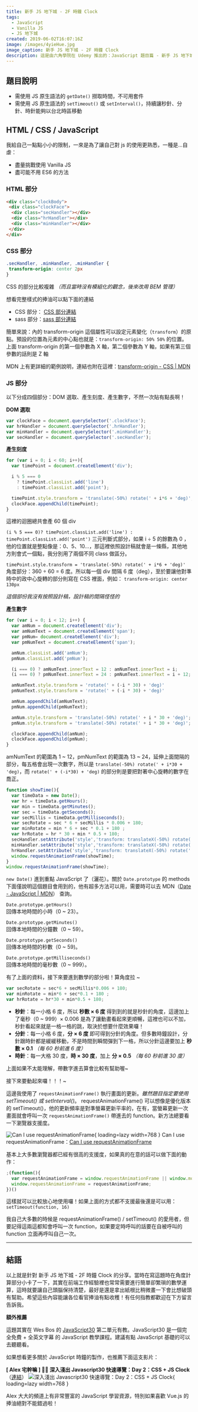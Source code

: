 ```yaml
---
title: 新手 JS 地下城 - 2F 時鐘 Clock
tags: 
  - JavaScript
  - Vanilla JS
  - JS 地下城
created: 2019-06-02T16:07:16Z
image: /images/4yieHue.jpg
image_caption: 新手 JS 地下城 - 2F 時鐘 Clock
description: 這是由六角學院在 Udemy 推出的：JavaScript 題目篇 - 新手 JS 地下城，所出的題目。今天要來分享的是第二題：時鐘（Clock)
---
```


## 題目說明

* 需使用 JS 原生語法的 `getDate()` 撈取時間，不可用套件
* 需使用 JS 原生語法的 `setTimeout()` 或 `setInterval()`，持續讓秒針、分針、時針能夠以台北時區移動

## HTML / CSS / JavaScript

我給自己一點點小小的限制，一來是為了讓自己對 js 的使用更熟悉，一種是...自虐：

* 盡量挑戰使用 Vanilla JS
* 盡可能不用 ES6 的方法

### HTML 部分

```html
<div class="clockBody">
 <div class="clockFace">
  <div class="secHandler"></div>
  <div class="hrHandler"></div>
  <div class="minHandler"></div>
 </div>
</div>
```

### CSS 部分

```css
.secHandler, .minHandler, .minHandler {
 transform-origin: center 2px
}
```

CSS 的部分比較複雜 _（而且當時沒有模組化的觀念，後來改用 BEM 管理）_

想看完整樣式的捧油可以點下面的連結

* CSS 部分： [CSS 部分連結](https://github.com/Mini-ghost/JSunderground/blob/master/02/public/css/style.css)
* sass 部分：[sass 部分連結](https://github.com/Mini-ghost/JSunderground/blob/master/02/source/sass/style.sass)

簡單來說：內的 transform-origin 這個屬性可以設定元素變化（`transform`）的原點。預設的位置為元素的中心點也就是：`transform-origin: 50% 50%` 的位置。
上面 transform-origin 的第一個參數為 X 軸，第二個參數為 Y 軸，如果有第三個參數的話則是 Z 軸

MDN 上有更詳細的範例說明，連結也附在這裡：[transform-origin - CSS | MDN](https://developer.mozilla.org/zh-TW/docs/Web/CSS/transform-origin)

### JS 部分

以下分成四個部分：DOM 選取、產生刻度、產生數字，不然一次貼有點長啊！

**DOM 選取**

```js
var clockFace = document.querySelector('.clockFace');
var hrHandler = document.querySelector('.hrHandler');
var minHandler = document.querySelector('.minHandler');
var secHandler = document.querySelector('.secHandler');
```

**產生刻度**

```js
for (var i = 0; i < 60; i++){
  var timePoint = document.createElement('div');

  i % 5 === 0
    ? timePoint.classList.add('line') 
    : timePoint.classList.add('point');

  timePoint.style.transform = 'translate(-50%) rotate(' + i*6 + 'deg)';
  clockFace.appendChild(timePoint);
}
```

這裡的迴圈總共會產 60 個 div

`(i % 5 === 0)? timePoint.classList.add('line') : timePoint.classList.add('point')`
三元判斷式部分，如果 i ÷ 5 的餘數為 0 ，他的位置就是整點像是：0、5、10...，那這裡依照設計稿就會是一條縣，其他地方則會式一個點，我分別用了兩個不同 class 做區分。

`timePoint.style.transform = 'translate(-50%) rotate(' + i*6 + 'deg)'`
角度部分：360 ÷ 60 = 6 度。所以每一個 div 間隔 6 度（deg），至於要讓他對準時中的政中心旋轉的部分則寫在 CSS 裡面，例如： `transform-origin: center 130px`

_這個部份我沒有按照設計稿，設計稿的間隔怪怪的_

**產生數字**

```js
for (var i = 0; i < 12; i++) {
  var amNum = document.createElement('div');
  var amNumText = document.createElement('span');
  var pmNum= document.createElement('div');
  var pmNumText = document.createElement('span');

  amNum.classList.add('amNum');
  pmNum.classList.add('pmNum');

  (i === 0) ? amNumText.innerText = 12 : amNumText.innerText = i;
  (i === 0) ? pmNumText.innerText = 24 : pmNumText.innerText = i + 12;

  amNumText.style.transform = 'rotate(' + (-i * 30) + 'deg)'
  pmNumText.style.transform = 'rotate(' + (-i * 30) + 'deg)'

  amNum.appendChild(amNumText);
  pmNum.appendChild(pmNumText);

  amNum.style.transform = 'translate(-50%) rotate(' + i * 30 + 'deg)';
  pmNum.style.transform = 'translate(-50%) rotate(' + i * 30 + 'deg)';

  clockFace.appendChild(amNum);
  clockFace.appendChild(pmNum);
}
```

amNumText 的範圍為 1 ~ 12，pmNumText 的範圍為 13 ~ 24，延伸上面間隔的部分，每五格會出現一次數字，所以是 `translate(-50%) rotate(' + i*30 + 'deg)`，而 `rotate(' + (-i*30) + 'deg)` 的部分則是要把對著中心旋轉的數字在喬正。

```js
function showTime(){
  var timeData = new Date();
  var hr = timeData.getHours();
  var min = timeData.getMinutes();
  var sec = timeData.getSeconds();
  var secMillis = timeData.getMilliseconds();
  var secRotate = sec * 6 + secMillis * 0.006 + 180;
  var minRotate = min * 6 + sec * 0.1 + 180 ;
  var hrRotate = hr * 30 + min * 0.5 + 180;
  secHandler.setAttribute('style','transform: translateX(-50%) rotate(' + secRotate + 'deg)');
  minHandler.setAttribute('style','transform: translateX(-50%) rotate(' + minRotate + 'deg)');
  hrHandler.setAttribute('style','transform: translateX(-50%) rotate(' + hrRotate + 'deg)');
  window.requestAnimationFrame(showTime);
}
window.requestAnimationFrame(showTime);
```

`new Date()`
進到重點 JavaScript 了（灑花）。關於 `Date.prototype` 的 methods 下面僅說明這個題目會用到的，他有超多方法可以用，需要時可以去 MDN（[Date - JavaScript | MDN](https://developer.mozilla.org/zh-TW/docs/Web/JavaScript/Reference/Global_Objects/Date)） 查詢。

`Date.prototype.getHours()`<br />
回傳本地時間的小時（0 ~ 23）。

`Date.prototype.getMinutes()`<br />
回傳本地時間的分鐘數（0 ~ 59）。

`Date.prototype.getSeconds()`<br />
回傳本地時間的秒數（0 ~ 59)。

`Date.prototype.getMilliseconds()`<br />
回傳本地時間的毫秒數（0 ~ 999）。

有了上面的資料，接下來要進到數學的部分啦！算角度拉 ~

```js
var secRotate = sec*6 + secMillis*0.006 + 180;
var minRotate = min*6 + sec*0.1 + 180 ;
var hrRotate = hr*30 + min*0.5 + 180;
```

* **秒針**：每一小格 6 度，所以 **秒數 × 6 度** 得到到的就是秒針的角度，這邊加上了毫秒（0 ~ 999）× 0.006 是為了讓動畫看起來更順暢，這裡也可以不加，秒針看起來就是一格一格的跳，取決於想要什麼效果囉！
* **分針**：每一小格 6 度，**分 × 6 度** 即可得到分針的角度。但多數時鐘設計，分針跟時針都是緩緩移動，不是時間到瞬間彈到下一格，所以分針這邊要加上 **秒數 × 0.1** _（每 60 秒前進 6 度）_
* **時針**：每一大格 30 度，**時 × 30 度**，加上 **分 × 0.5** _（每 60 秒前進 30 度）_

上面如果不太能理解，帶數字進去算會比較有幫助喔~

接下來要動起來囉！！！~

這邊我使用了 `requestAnimationFrame()` 執行畫面的更新。_雖然題目指定要使用 setTimeout() 或 setInterval()_。
requestAnimationFrame() 可以想像是優化版本的 setTimeout()，他的更新頻率是對準螢幕更新平率的，在有，當螢幕更新一次畫面就會呼叫一次 `requestAnimationFrame()` 帶進去的 function。新方法總要看一下瀏覽器支援度。

 ![Can I use requestAnimationFrame](https://i.imgur.com/vlHEhlu.png "Can I use requestAnimationFrame"){ loading=lazy width=768 }
 Can I use requestAnimationFrame：[Can I use requestAnimationFrame](https://caniuse.com/#feat=requestanimationframe)

 基本上大多數瀏覽器都已經有很高的支援度，如果真的在意的話可以做下面的動作：

```js
;(function(){
  var requestAnimationFrame = window.requestAnimationFrame || window.mozRequestAnimationFrame || window.webkitRequestAnimationFrame || window.msRequestAnimationFrame
  window.requestAnimationFrame = requestAnimationFrame;
})()
```

這樣就可以比較放心地使用囉！如果上面的方式都不支援最後還是可以用： `setTimeout(function, 16)`

我自己大多數的時候是 requestAnimationFrame() / setTimeout() 的愛用者，但要記得這兩這都知會呼叫一次 function，如果要定時呼叫的話要在自被呼叫的 function 立面再呼叫自己一次。

---

## 結語

以上就是針對 新手 JS 地下城 - 2F 時鐘 Clock 的分享。當時在寫這題時在角度計算部分小卡了一下，其實在前端工作經驗裡也常常需要進行簡單卻繁瑣的數學運算，這時就要讓自己頭腦保持清楚，最好是還是拿出紙根比稍微畫一下會比想破頭有幫助。希望這些內容能讓各位看官捧油有點收穫！有任何指教都歡迎在下方留言告訴我。

**額外推薦**

這題其實在 Wes Bos 的 [JavaScript30](https://javascript30.com/) 第二單元有教。JavaScript30 是一個完全免費 + 全英文字幕 的 JavaScript 教學課程。建議有點 JavaScript 基礎的可以去聽聽看。

如果想看更多關於 JavaScript 時鐘的製作，也推薦下面這支影片：

**[ Alex 宅幹嘛 ] 👨‍💻 深入淺出 Javascript30 快速導覽：Day 2：CSS + JS Clock**（[連結](http://www.youtube.com/watch?v=O1YsB3qxO4g)）
![深入淺出 Javascript30 快速導覽：Day 2：CSS + JS Clock](//img.youtube.com/vi/O1YsB3qxO4g/maxresdefault.jpg){ loading=lazy width=768 }

Alex 大大的頻道上有非常豐富的 JavaScript 學習資源，特別如果喜歡 Vue.js 的捧油絕對不能錯過啦！
